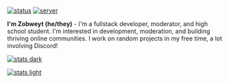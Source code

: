 [![status](https://dcbadge.vercel.app/api/shield/621276641166884867?style=flat&theme=clean-inverted)](https://discord.com/users/621276641166884867)
[![server](https://dcbadge.vercel.app/api/server/YpxnjnMrYT?style=flat&theme=clean-inverted)](https://dsc.gg/zobweyt)

**I'm Zobweyt (he/they)** - I'm a fullstack developer, moderator, and high school student. I'm interested in development, moderation, and building thriving online communities. I work on random projects in my free time, a lot involving Discord!

[![stats dark](https://github-readme-stats.vercel.app/api?username=zobweyt&show_icons=true&title_color=58a6ff&text_color=c9d1d9&icon_color=58a6ff&border_color=30363d&bg_color=0d1117&custom_title=Statistics%20Overview&count_private=true#gh-dark-mode-only)](https://github.com/zobweyt?tab=repositories&q=&type=&language=&sort=name#gh-dark-mode-only)

[![stats light](https://github-readme-stats.vercel.app/api?username=zobweyt&show_icons=true&title_color=0969da&text_color=24292f&icon_color=0969da&border_color=d0d7de&theme=default&custom_title=Statistics%20Overview&count_private=true#gh-light-mode-only)](https://github.com/zobweyt?tab=repositories&q=&type=&language=&sort=name#gh-light-mode-only)
